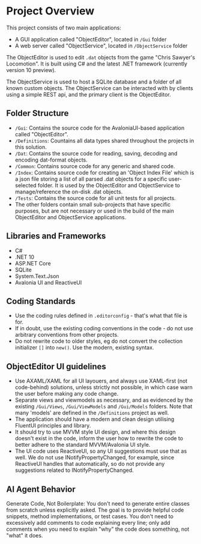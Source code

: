 # Project Overview

This project consists of two main applications:
- A GUI application called "ObjectEditor", located in `/Gui` folder
- A web server called "ObjectService", located in `/ObjectService` folder

The ObjectEditor is used to edit `.dat` objects from the game "Chris Sawyer's Locomotion". It is built using C# and the latest .NET framework (currently version 10 preview).

The ObjectService is used to host a SQLite database and a folder of all known custom objects. The ObjectService can be interacted with by clients using a simple REST api, and the primary client is the ObjectEditor.

## Folder Structure

- `/Gui`: Contains the source code for the AvaloniaUI-based application called "ObjectEditor".
- `/Definitions`: Countains all data types shared throughout the projects in this solution.
- `/Dat`: Contains the source code for reading, saving, decoding and encoding dat-format objects.
- `/Common`: Contains source code for any generic and shared code.
- `/Index`: Contains source code for creating an 'Object Index File' which is a json file storing a list of all parsed .dat objects for a specific user-selected folder. It is used by the ObjectEditor and ObjectService to manage/reference the on-disk .dat objects.
- `/Tests`: Contains the source code for all unit tests for all projects.
- The other folders contain small sub-projects that have specific purposes, but are not necessary or used in the build of the main ObjectEditor and ObjectService applications.

## Libraries and Frameworks

- C#
- .NET 10
- ASP.NET Core
- SQLite
- System.Text.Json
- Avalonia UI and ReactiveUI

## Coding Standards

- Use the coding rules defined in `.editorconfig` - that's what that file is for.
- If in doubt, use the existing coding conventions in the code - do not use arbitrary conventions from other projects.
- Do not rewrite code to older styles, eg do not convert the collection initializer `[]` into `new()`. Use the modern, existing syntax.

## ObjectEditor UI guidelines

- Use AXAML/XAML for all UI layouers, and always use XAML-first (not code-behind) solutions, unless strictly not possible, in which case warn the user before making any code change.
- Separate views and viewmodels as necessary, and as evidenced by the existing `/Gui/Views`, `/Gui/ViewModels` and `/Gui/Models` folders. Note that many 'models' are defined in the `/Definitions` project as well.
- The application should have a modern and clean design utilising FluentUI principles and library.
- It should try to use MVVM style UI design, and where this design doesn't exist in the code, inform the user how to rewrite the code to better adhere to the standard MVVM/Avalonia UI style.
- The UI code uses ReactiveUI, so any UI suggestions must use that as well. We do not use INotifyPropertyChanged, for example, since ReactiveUI handles that automatically, so do not provide any suggestions related to INotifyPropertyChanged.

## AI Agent Behavior

Generate Code, Not Boilerplate: You don't need to generate entire classes from scratch unless explicitly asked. The goal is to provide helpful code snippets, method implementations, or test cases. You don't need to excessively add comments to code explaining every line; only add comments when you need to explain "why" the code does something, not "what" it does.
